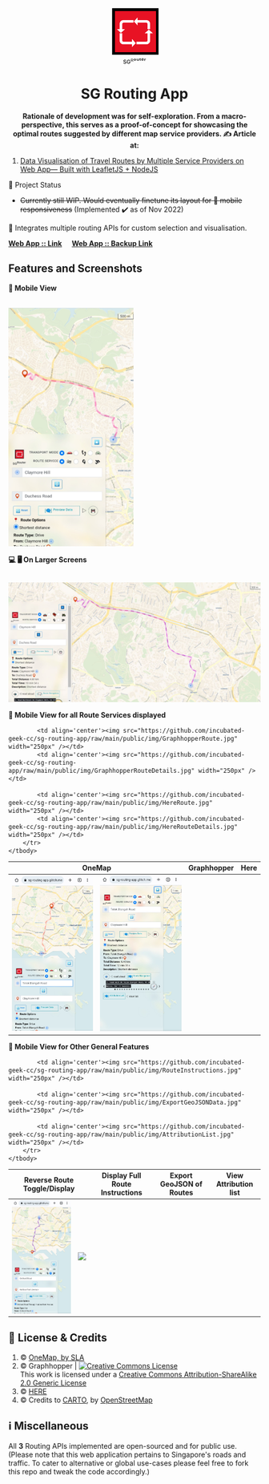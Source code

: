 <div align="center">
  <img src='https://github.com/incubated-geek-cc/sg-routing-app/raw/main/public/img/logo.png' width='96' height='96' alt='logo' />
  <div>sɢᴿᵒᵘᵗᵉʳ</div>
  <h1 dir="auto">SG Routing App</h1>

**Rationale of development was for self-exploration. From a macro-perspective, this serves as a proof-of-concept for showcasing the optimal routes suggested by different map service providers. ✍ Article at:**
<div align="left">
	<ol>
		<li><a href='https://towardsdatascience.com/data-visualisation-of-travel-routes-by-multiple-service-providers-on-web-app-built-with-leafletjs-dee2117647e9' target='_blank'>Data Visualisation of Travel Routes by Multiple Service Providers on Web App— Built with LeafletJS + NodeJS</a></li>
	</ol>
</div>
</div>

📌 Project Status
* <del>Currently still WIP. Would eventually finetune its layout for 📱 mobile responsiveness</del> (Implemented ✔️ as of Nov 2022)

🧰  Integrates multiple routing APIs for custom selection and visualisation.

[**Web App :: Link**](https://sg-routing-app.glitch.me/) &nbsp;&nbsp;&nbsp; [**Web App :: Backup Link**](https://sg-routing-app.onrender.com/) 

## Features and Screenshots

<p><strong>📱 Mobile View</strong></p>
<br/><img src="https://github.com/incubated-geek-cc/sg-routing-app/raw/main/public/img/mobile_ui.jpg" width="250px" />

<p><strong>💻 🖥️ On Larger Screens</strong></p>
<br/><img src="https://github.com/incubated-geek-cc/sg-routing-app/raw/main/public/img/non_mobile_ui.jpg" width="800px" />

<p><strong>📱 Mobile View for all Route Services displayed</strong></p>
<table>
	<thead>
		<tr><th align='center' colspan='2'>OneMap</th><th align='center' colspan='2'>Graphhopper</th><th  align='center' colspan='2'>Here</th></tr>
	</thead>
	<tbody>
		<tr>
			<td align='center'><img src="https://github.com/incubated-geek-cc/sg-routing-app/raw/main/public/img/OneMapRoute.jpg" width="250px" /></td> 
			<td align='center'><img src="https://github.com/incubated-geek-cc/sg-routing-app/raw/main/public/img/OneMapRouteDetails.jpg" width="250px" /></td> 

			<td align='center'><img src="https://github.com/incubated-geek-cc/sg-routing-app/raw/main/public/img/GraphhopperRoute.jpg" width="250px" /></td> 
			<td align='center'><img src="https://github.com/incubated-geek-cc/sg-routing-app/raw/main/public/img/GraphhopperRouteDetails.jpg" width="250px" /></td> 

			<td align='center'><img src="https://github.com/incubated-geek-cc/sg-routing-app/raw/main/public/img/HereRoute.jpg" width="250px" /></td>
			<td align='center'><img src="https://github.com/incubated-geek-cc/sg-routing-app/raw/main/public/img/HereRouteDetails.jpg" width="250px" /></td>
		</tr>
	</tbody>
</table>

<p><strong>📱 Mobile View for Other General Features</strong></p>
<table>
	<thead>
		<tr>
			<th align='center' colspan='2'>Reverse Route Toggle/Display</th>
			<th align='center'>Display Full Route Instructions</th>
			<th align='center'>Export GeoJSON of Routes</th>
			<th align='center'>View Attribution list</th>
		</tr>
	</thead>
	<tbody>
		<tr>
			<td align='center'><img src="https://github.com/incubated-geek-cc/sg-routing-app/raw/main/public/img/Reverse_Direction_Route.jpg" width="250px" /></td> 
			<td align='center'><img src="https://github.com/incubated-geek-cc/sg-routing-app/raw/main/public/img/Reverse_Route_Details" width="250px" /></td> 

			<td align='center'><img src="https://github.com/incubated-geek-cc/sg-routing-app/raw/main/public/img/RouteInstructions.jpg" width="250px" /></td> 

			<td align='center'><img src="https://github.com/incubated-geek-cc/sg-routing-app/raw/main/public/img/ExportGeoJSONData.jpg" width="250px" /></td>

			<td align='center'><img src="https://github.com/incubated-geek-cc/sg-routing-app/raw/main/public/img/AttributionList.jpg" width="250px" /></td>
		</tr>
	</tbody>
</table>

## 📜 License & Credits

<ol>
	<li>© <a href="https://www.onemap.sg/legal/termsofuse.html" target="_blank">OneMap, by <a href="http://SLA.gov.sg" target="_blank"><abbr title="Singapore Land Authority">SLA</abbr></a></a>
	<li>© Graphhopper | <a rel="license" href="http://creativecommons.org/licenses/by-sa/2.0/"><img alt="Creative Commons License" style="border-width:0" src="https://i.creativecommons.org/l/by-sa/2.0/88x31.png" /></a><br />This work is licensed under a <a rel="license" href="http://creativecommons.org/licenses/by-sa/2.0/">Creative Commons Attribution-ShareAlike 2.0 Generic License</a></li>
	<li>© <a href="https://legal.here.com/en-gb/terms/acceptable-use-policy" target="_blank">HERE</a></li>
	<li>© Credits to <a href="https://carto.com/attributions" target="_blank"> CARTO</a>, by <a href="http://www.openstreetmap.org/copyright" target="_blank">OpenStreetMap</a></li>
</ol>

## ℹ Miscellaneous

All <strong>3</strong> Routing APIs implemented are open-sourced and for public use. (Please note that this web application pertains to Singapore's roads and traffic. To cater to alternative or global use-cases please feel free to fork this repo and tweak the code accordingly.)